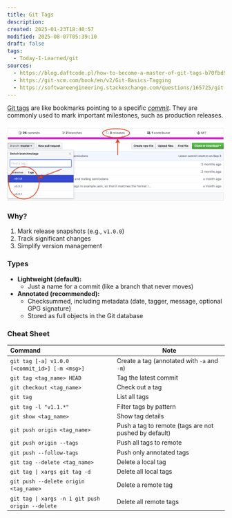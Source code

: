 ```yaml
---
title: Git Tags
description: 
created: 2025-01-23T18:40:57
modified: 2025-08-07T05:39:10
draft: false
tags:
  - Today-I-Learned/git
sources:
  - https://blog.daftcode.pl/how-to-become-a-master-of-git-tags-b70fbd9609d9
  - https://git-scm.com/book/en/v2/Git-Basics-Tagging
  - https://softwareengineering.stackexchange.com/questions/165725/git-branching-and-tagging-best-practices
---
```


[Git tags](https://git-scm.com/docs/git-tag) are like bookmarks pointing to a specific _[commit](how-to-write-good-git-commit-messages.md)_. They are commonly used to mark important milestones, such as production releases.

![7e17c6817f2c1952777d0708736f4bb3](../_attachments/7e17c6817f2c1952777d0708736f4bb3.png)

### Why?

1. Mark release snapshots (e.g., `v1.0.0`)
2. Track significant changes
3. Simplify version management

### Types

* **Lightweight (default):**
	* Just a name for a commit (like a branch that never moves)
* **Annotated (recommended):**
	* Checksummed, including metadata (date, tagger, message, optional GPG signature)
	* Stored as full objects in the Git database

### Cheat Sheet

| Command                                         | Note                                                        |
| :---------------------------------------------- | ----------------------------------------------------------- |
| `git tag [-a] v1.0.0 [<commit_id>] [-m <msg>]`  | Create a tag (annotated with `-a` and `-m`)                     |
| `git tag <tag_name> HEAD`                       | Tag the latest commit                                       |
| `git checkout <tag_name>`                       | Check out a tag                                             |
| `git tag`                                      | List all tags                                               |
| `git tag -l "v1.1.*"`                          | Filter tags by pattern                                      |
| `git show <tag_name>`                           | Show tag details                                            |
| `git push origin <tag_name>`                    | Push a tag to remote (tags are not pushed by default)       |
| `git push origin --tags`                        | Push all tags to remote                                     |
| `git push --follow-tags`                        | Push only annotated tags                                    |
| `git tag --delete <tag_name>`                   | Delete a local tag                                          |
| `git tag \| xargs git tag -d`                    | Delete all local tags                                       |
| `git push --delete origin <tag_name>`           | Delete a remote tag                                         |
| `git tag \| xargs -n 1 git push origin --delete` | Delete all remote tags                                      |
